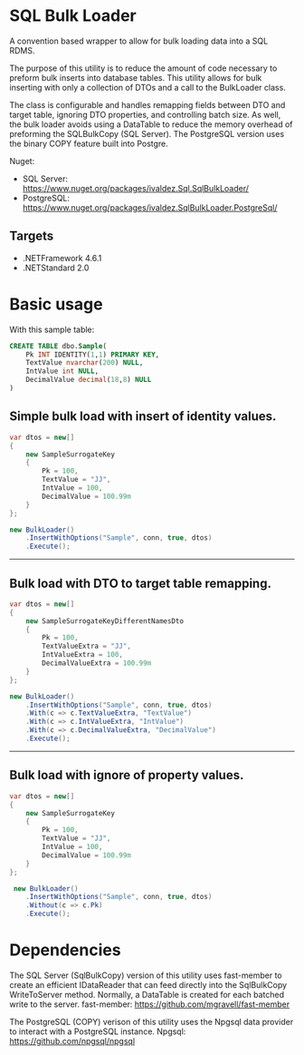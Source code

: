 SQL Bulk Loader
===============
A convention based wrapper to allow for bulk loading data into a SQL RDMS. 

The purpose of this utility is to reduce the amount of code necessary to preform bulk inserts into database tables. This utility allows for bulk inserting with only a collection of DTOs and a call to the BulkLoader class. 

The class is configurable and handles remapping fields between DTO and target table, ignoring DTO properties, and controlling batch size. As well, the bulk loader avoids using a DataTable to reduce the memory overhead of preforming the SQLBulkCopy (SQL Server). The PostgreSQL version uses the binary COPY feature built into Postgre.  

Nuget: 
* SQL Server: https://www.nuget.org/packages/ivaldez.Sql.SqlBulkLoader/
* PostgreSQL: https://www.nuget.org/packages/ivaldez.SqlBulkLoader.PostgreSql/

## Targets

* .NETFramework 4.6.1
* .NETStandard 2.0

# Basic usage

With this sample table:

```sql
CREATE TABLE dbo.Sample(
    Pk INT IDENTITY(1,1) PRIMARY KEY,
    TextValue nvarchar(200) NULL,
    IntValue int NULL,
    DecimalValue decimal(18,8) NULL
)
```

## Simple bulk load with insert of identity values.

```csharp
var dtos = new[]
{
    new SampleSurrogateKey
    {
        Pk = 100,
        TextValue = "JJ",
        IntValue = 100,
        DecimalValue = 100.99m
    }
};

new BulkLoader()
    .InsertWithOptions("Sample", conn, true, dtos)
    .Execute();
```

<hr />

## Bulk load with DTO to target table remapping.

```csharp
var dtos = new[]
{
    new SampleSurrogateKeyDifferentNamesDto
    {
        Pk = 100,
        TextValueExtra = "JJ",
        IntValueExtra = 100,
        DecimalValueExtra = 100.99m
    }
};

new BulkLoader()
    .InsertWithOptions("Sample", conn, true, dtos)
    .With(c => c.TextValueExtra, "TextValue")
    .With(c => c.IntValueExtra, "IntValue")
    .With(c => c.DecimalValueExtra, "DecimalValue")
    .Execute();
```
<hr />

## Bulk load with ignore of property values.

```csharp
var dtos = new[]
{
    new SampleSurrogateKey
    {
        Pk = 100,
        TextValue = "JJ",
        IntValue = 100,
        DecimalValue = 100.99m
    }
};

 new BulkLoader()
    .InsertWithOptions("Sample", conn, true, dtos)
    .Without(c => c.Pk)
    .Execute();
```

# Dependencies

The SQL Server (SqlBulkCopy) version of this utility uses fast-member to create an efficient IDataReader that can feed directly into the SqlBulkCopy WriteToServer method. Normally, a DataTable is created for each batched write to the server.
fast-member: https://github.com/mgravell/fast-member

The PostgreSQL (COPY) verison of this utility uses the Npgsql data provider to interact with a PostgreSQL instance. 
Npgsql: https://github.com/npgsql/npgsql